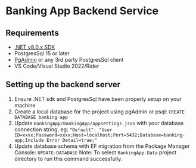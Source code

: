 # Banking App Backend Service

## Requirements

- [.NET v8.0.x SDK](https://dotnet.microsoft.com/en-us/download/dotnet/8.0)
- PostgresSql 15 or later
- [PgAdmin](https://www.pgadmin.org/download/) or any 3rd party PostgresSql client
- VS Code/Visual Studio 2022/Rider

## Setting up the backend server

1. Ensure .NET sdk and PostgresSql have been properly setup on your machine
2. Create a local database for the project using pgAdmin or psql: `CREATE DATABASE banking-app`
3. Update `BankingApp/BankingApp/appsettings.json` with your database connection string, eg: `"Default": "User ID=xxxx;Password=xxxx;Host=localhost;Port=5432;Database=banking-app;Include Error Detail=true;"`
4. Update database schema with EF migration from the Package Manager Console: `UPDATE-DATABASE` Note: To select `BankingApp.Data` project directory to run this command successfully.
